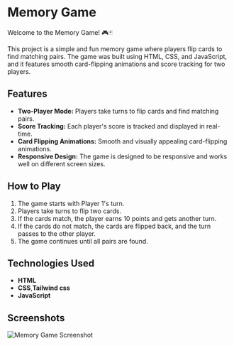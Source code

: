 # Memory Game

Welcome to the Memory Game! 🎮🃏

This project is a simple and fun memory game where players flip cards to find matching pairs. The game was built using HTML, CSS, and JavaScript, and it features smooth card-flipping animations and score tracking for two players.

## Features

- **Two-Player Mode:** Players take turns to flip cards and find matching pairs.
- **Score Tracking:** Each player's score is tracked and displayed in real-time.
- **Card Flipping Animations:** Smooth and visually appealing card-flipping animations.
- **Responsive Design:** The game is designed to be responsive and works well on different screen sizes.

## How to Play

1. The game starts with Player 1's turn.
2. Players take turns to flip two cards.
3. If the cards match, the player earns 10 points and gets another turn.
4. If the cards do not match, the cards are flipped back, and the turn passes to the other player.
5. The game continues until all pairs are found.

## Technologies Used

- **HTML**
- **CSS**,**Tailwind css**
- **JavaScript**

## Screenshots

![Memory Game Screenshot](https://i.postimg.cc/28pZJ0rM/Memory-Game1.png)
